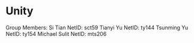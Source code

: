 # Unity
Group Members:  Si Tian           NetID:  sct59
                Tianyi Yu         NetID:  ty144
                Tsunming Yu       NetID:  ty154
                Michael Sulit     NetID:  mts206
